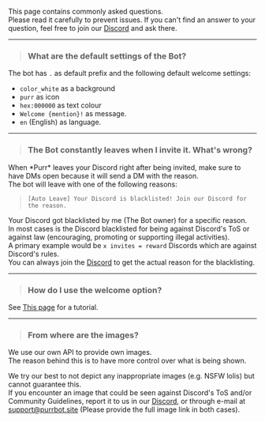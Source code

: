 [Discord]: https://purrbot.site/discord
[nekos.life]: https://nekos.life

This page contains commonly asked questions.  
Please read it carefully to prevent issues. If you can't find an answer to your question, feel free to join our [Discord] and ask there.

----
> ### What are the default settings of the Bot?

The bot has `.` as default prefix and the following default welcome settings:

- `color_white` as a background
- `purr` as icon
- `hex:000000` as text colour
- `Welcome {mention}!` as message.
- `en` (English) as language.

----
> ### The Bot constantly leaves when I invite it. What's wrong?

When \*Purr* leaves your Discord right after being invited, make sure to have DMs open because it will send a DM with the reason.  
The bot will leave with one of the following reasons:

> ```
> [Auto Leave] Your Discord is blacklisted! Join our Discord for the reason.
> ```

Your Discord got blacklisted by me (The Bot owner) for a specific reason.  
In most cases is the Discord blacklisted for being against Discord's ToS or against law (encouraging, promoting or supporting illegal activities).  
A primary example would be `x invites = reward` Discords which are against Discord's rules.  
You can always join the [Discord] to get the actual reason for the blacklisting.

----
> ### How do I use the welcome option?

See [This page](/bot/welcome-channel) for a tutorial.

----
> ### From where are the images?

We use our own API to provide own images.  
The reason behind this is to have more control over what is being shown.

We try our best to not depict any inappropriate images (e.g. NSFW lolis) but cannot guarantee this.  
If you encounter an image that could be seen against Discord's ToS and/or Community Guidelines, report it to us in our [Discord], or through e-mail at support@purrbot.site (Please provide the full image link in both cases).
